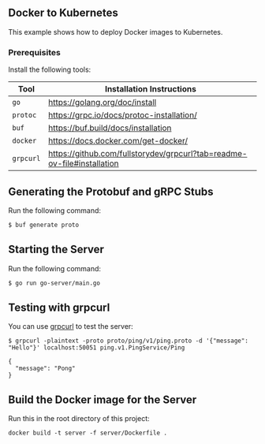 ## Docker to Kubernetes

This example shows how to deploy Docker images to Kubernetes.

### Prerequisites

Install the following tools:

| Tool      | Installation Instructions                                               |
|-----------|-------------------------------------------------------------------------|
| `go`      | https://golang.org/doc/install                                          |
| `protoc`  | https://grpc.io/docs/protoc-installation/                               |
| `buf`     | https://buf.build/docs/installation                                     |
| `docker`  | https://docs.docker.com/get-docker/                                     |
| `grpcurl` | https://github.com/fullstorydev/grpcurl?tab=readme-ov-file#installation |


## Generating the Protobuf and gRPC Stubs

Run the following command:

```bash
$ buf generate proto
```

## Starting the Server

Run the following command:

```bash
$ go run go-server/main.go
```

## Testing with grpcurl

You can use [grpcurl](https://github.com/fullstorydev/grpcurl) to test the server:

```
$ grpcurl -plaintext -proto proto/ping/v1/ping.proto -d '{"message": "Hello"}' localhost:50051 ping.v1.PingService/Ping

{
  "message": "Pong"
}
```

## Build the Docker image for the Server

Run this in the root directory of this project:

```
docker build -t server -f server/Dockerfile .
```
